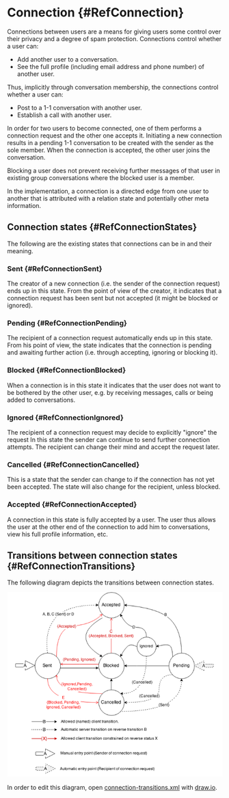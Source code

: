 # Connection {#RefConnection}

Connections between users are a means for giving users some control over their
privacy and a degree of spam protection. Connections control whether a user can:

  * Add another user to a conversation.
  * See the full profile (including email address and phone number) of another user.

Thus, implicitly through conversation membership, the connections control whether a user can:

  * Post to a 1-1 conversation with another user.
  * Establish a call with another user.

In order for two users to become connected, one of them performs a connection request
and the other one accepts it. Initiating a new connection results in a pending 1-1
conversation to be created with the sender as the sole member. When the connection is
accepted, the other user joins the conversation.

Blocking a user does not prevent receiving further messages of that user in existing
group conversations where the blocked user is a member.

In the implementation, a connection is a directed edge from one user to another that is
attributed with a relation state and potentially other meta information.

## Connection states {#RefConnectionStates}

The following are the existing states that connections can be in and their meaning.

### Sent {#RefConnectionSent}

The creator of a new connection (i.e. the sender of the connection request) ends
up in this state. From the point of view of the creator, it indicates that a
connection request has been sent but not accepted (it might be blocked or ignored).

### Pending {#RefConnectionPending}

The recipient of a connection request automatically ends up in this state.
From his point of view, the state indicates that the connection is pending
and awaiting further action (i.e. through accepting, ignoring or blocking it).

### Blocked {#RefConnectionBlocked}

When a connection is in this state it indicates that the user does not want
to be bothered by the other user, e.g. by receiving messages, calls or being added
to conversations.

### Ignored {#RefConnectionIgnored}

The recipient of a connection request may decide to explicitly "ignore" the request
In this state the sender can continue to send further connection attempts. The
recipient can change their mind and accept the request later.

### Cancelled {#RefConnectionCancelled}

This is a state that the sender can change to if the connection has not
yet been accepted. The state will also change for the recipient, unless
blocked.

### Accepted {#RefConnectionAccepted}

A connection in this state is fully accepted by a user. The user thus allows the
user at the other end of the connection to add him to conversations, view his full
profile information, etc.

## Transitions between connection states {#RefConnectionTransitions}

The following diagram depicts the transitions between connection states.

![Connection State Transitions](connection-transitions.png)

In order to edit this diagram, open [connection-transitions.xml](connection-transitions.xml)
with [draw.io](https://www.draw.io/).
